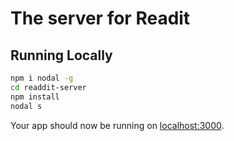 <!--
@Author: Phillip Curl <PC>
@Date:   2016-06-15T21:38:35-04:00
@Email:  phillipcurl@gmail.com
@Project: Libations-Portal
@Last modified by:   PC
@Last modified time: 2016-06-18T12:54:11-04:00
-->

# The server for Readit

## Running Locally

```sh
npm i nodal -g
cd readdit-server
npm install
nodal s
```

Your app should now be running on [localhost:3000](http://localhost:3000/).
